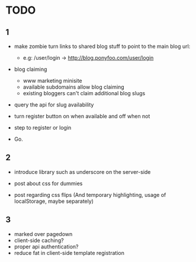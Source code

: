 TODO
=======

1
-------

- make zombie turn links to shared blog stuff to point to the main blog url:
  - e.g: /user/login -> http://blog.ponyfoo.com/user/login

- blog claiming
  - www marketing minisite
  - available subdomains allow blog claiming
  - existing bloggers can't claim additional blog slugs

- query the api for slug availability
- turn register button on when available and off when not
- step to register or login
- Go.

2
-------

- introduce library such as underscore on the server-side

- post about css for dummies
- post regarding css flips (And temporary highlighting, usage of localStorage, maybe separately)



3
-------

- marked over pagedown
- client-side caching?
- proper api authentication?
- reduce fat in client-side template registration